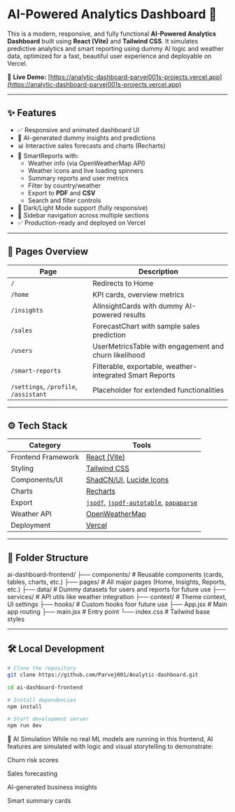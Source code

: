 # AI-Powered Analytics Dashboard 🚀

This is a modern, responsive, and fully functional **AI-Powered Analytics Dashboard** built using **React (Vite)** and **Tailwind CSS**. It simulates predictive analytics and smart reporting using dummy AI logic and weather data, optimized for a fast, beautiful user experience and deployable on Vercel.

🔗 **Live Demo:** [https://analytic-dashboard-parvej001s-projects.vercel.app](https://analytic-dashboard-parvej001s-projects.vercel.app)

---

## ✨ Features

- ✅ Responsive and animated dashboard UI
- 🧠 AI-generated dummy insights and predictions
- 📊 Interactive sales forecasts and charts (Recharts)
- 📁 SmartReports with:
  - Weather info (via OpenWeatherMap API)
  - Weather icons and live loading spinners
  - Summary reports and user metrics
  - Filter by country/weather
  - Export to **PDF** and **CSV**
  - Search and filter controls
- 🔄 Dark/Light Mode support (fully responsive)
- 📌 Sidebar navigation across multiple sections
- ✅ Production-ready and deployed on Vercel

---

## 🧠 Pages Overview

| Page | Description |
|------|-------------|
| `/` | Redirects to Home |
| `/home` | KPI cards, overview metrics |
| `/insights` | AIInsightCards with dummy AI-powered results |
| `/sales` | ForecastChart with sample sales prediction |
| `/users` | UserMetricsTable with engagement and churn likelihood |
| `/smart-reports` | Filterable, exportable, weather-integrated Smart Reports |
| `/settings`, `/profile`, `/assistant` | Placeholder for extended functionalities |

---

## ⚙️ Tech Stack

| Category | Tools |
|----------|-------|
| Frontend Framework | [React (Vite)](https://vitejs.dev) |
| Styling | [Tailwind CSS](https://tailwindcss.com) |
| Components/UI | [ShadCN/UI](https://ui.shadcn.com/), [Lucide Icons](https://lucide.dev/) |
| Charts | [Recharts](https://recharts.org/) |
| Export | [`jspdf`](https://github.com/parallax/jsPDF), [`jspdf-autotable`](https://github.com/simonbengtsson/jsPDF-AutoTable), [`papaparse`](https://www.papaparse.com/) |
| Weather API | [OpenWeatherMap](https://openweathermap.org/api) |
| Deployment | [Vercel](https://vercel.com) |

---

## 📂 Folder Structure
ai-dashboard-frontend/
├── components/ # Reusable components (cards, tables, charts, etc.)
├── pages/ # All major pages (Home, Insights, Reports, etc.)
├── data/ # Dummy datasets for users and reports for future use 
├── services/ # API utils like weather integration
├── context/ # Theme context, UI settings
├── hooks/ # Custom hooks foor future use
├── App.jsx # Main app routing
├── main.jsx # Entry point
└── index.css # Tailwind base styles

---

## 🛠️ Local Development

```bash
# Clone the repository
git clone https://github.com/Parvej001/Analytic-dashboard.git

cd ai-dashboard-frontend

# Install dependencies
npm install

# Start development server
npm run dev
```
🤖 AI Simulation
While no real ML models are running in this frontend, AI features are simulated with logic and visual storytelling to demonstrate:

Churn risk scores

Sales forecasting

AI-generated business insights

Smart summary cards
